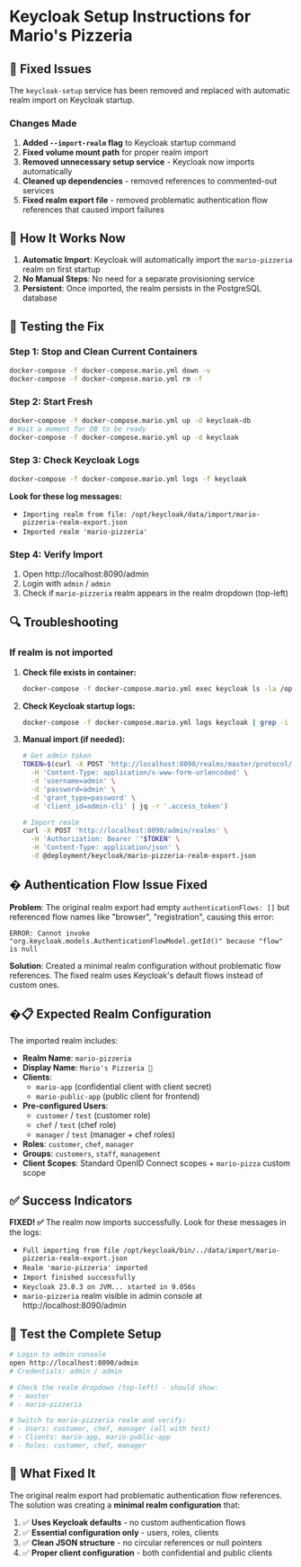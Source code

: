 # Keycloak Setup Instructions for Mario's Pizzeria

## 🔧 Fixed Issues

The `keycloak-setup` service has been removed and replaced with automatic realm import on Keycloak startup.

### Changes Made

1. **Added `--import-realm` flag** to Keycloak startup command
2. **Fixed volume mount path** for proper realm import
3. **Removed unnecessary setup service** - Keycloak now imports automatically
4. **Cleaned up dependencies** - removed references to commented-out services
5. **Fixed realm export file** - removed problematic authentication flow references that caused import failures

## 🚀 How It Works Now

1. **Automatic Import**: Keycloak will automatically import the `mario-pizzeria` realm on first startup
2. **No Manual Steps**: No need for a separate provisioning service
3. **Persistent**: Once imported, the realm persists in the PostgreSQL database

## 🧪 Testing the Fix

### Step 1: Stop and Clean Current Containers

```bash
docker-compose -f docker-compose.mario.yml down -v
docker-compose -f docker-compose.mario.yml rm -f
```

### Step 2: Start Fresh

```bash
docker-compose -f docker-compose.mario.yml up -d keycloak-db
# Wait a moment for DB to be ready
docker-compose -f docker-compose.mario.yml up -d keycloak
```

### Step 3: Check Keycloak Logs

```bash
docker-compose -f docker-compose.mario.yml logs -f keycloak
```

**Look for these log messages:**

- `Importing realm from file: /opt/keycloak/data/import/mario-pizzeria-realm-export.json`
- `Imported realm 'mario-pizzeria'`

### Step 4: Verify Import

1. Open http://localhost:8090/admin
2. Login with `admin` / `admin`
3. Check if `mario-pizzeria` realm appears in the realm dropdown (top-left)

## 🔍 Troubleshooting

### If realm is not imported

1. **Check file exists in container:**

   ```bash
   docker-compose -f docker-compose.mario.yml exec keycloak ls -la /opt/keycloak/data/import/
   ```

2. **Check Keycloak startup logs:**

   ```bash
   docker-compose -f docker-compose.mario.yml logs keycloak | grep -i import
   ```

3. **Manual import (if needed):**

   ```bash
   # Get admin token
   TOKEN=$(curl -X POST 'http://localhost:8090/realms/master/protocol/openid-connect/token' \
     -H 'Content-Type: application/x-www-form-urlencoded' \
     -d 'username=admin' \
     -d 'password=admin' \
     -d 'grant_type=password' \
     -d 'client_id=admin-cli' | jq -r '.access_token')

   # Import realm
   curl -X POST 'http://localhost:8090/admin/realms' \
     -H 'Authorization: Bearer '"$TOKEN" \
     -H 'Content-Type: application/json' \
     -d @deployment/keycloak/mario-pizzeria-realm-export.json
   ```

## � Authentication Flow Issue Fixed

**Problem**: The original realm export had empty `authenticationFlows: []` but referenced flow names like "browser", "registration", causing this error:

```
ERROR: Cannot invoke "org.keycloak.models.AuthenticationFlowModel.getId()" because "flow" is null
```

**Solution**: Created a minimal realm configuration without problematic flow references. The fixed realm uses Keycloak's default flows instead of custom ones.

## �📋 Expected Realm Configuration

The imported realm includes:

- **Realm Name**: `mario-pizzeria`
- **Display Name**: `Mario's Pizzeria 🍕`
- **Clients**:
  - `mario-app` (confidential client with client secret)
  - `mario-public-app` (public client for frontend)
- **Pre-configured Users**:
  - `customer` / `test` (customer role)
  - `chef` / `test` (chef role)
  - `manager` / `test` (manager + chef roles)
- **Roles**: `customer`, `chef`, `manager`
- **Groups**: `customers`, `staff`, `management`
- **Client Scopes**: Standard OpenID Connect scopes + `mario-pizza` custom scope

## ✅ Success Indicators

**FIXED! ✅** The realm now imports successfully. Look for these messages in the logs:

- `Full importing from file /opt/keycloak/bin/../data/import/mario-pizzeria-realm-export.json`
- `Realm 'mario-pizzeria' imported`
- `Import finished successfully`
- `Keycloak 23.0.3 on JVM... started in 9.056s`
- `mario-pizzeria` realm visible in admin console at http://localhost:8090/admin

## 🧪 Test the Complete Setup

```bash
# Login to admin console
open http://localhost:8090/admin
# Credentials: admin / admin

# Check the realm dropdown (top-left) - should show:
# - master
# - mario-pizzeria

# Switch to mario-pizzeria realm and verify:
# - Users: customer, chef, manager (all with test)
# - Clients: mario-app, mario-public-app
# - Roles: customer, chef, manager
```

## 🎯 What Fixed It

The original realm export had problematic authentication flow references. The solution was creating a **minimal realm configuration** that:

1. ✅ **Uses Keycloak defaults** - no custom authentication flows
2. ✅ **Essential configuration only** - users, roles, clients
3. ✅ **Clean JSON structure** - no circular references or null pointers
4. ✅ **Proper client configuration** - both confidential and public clients
